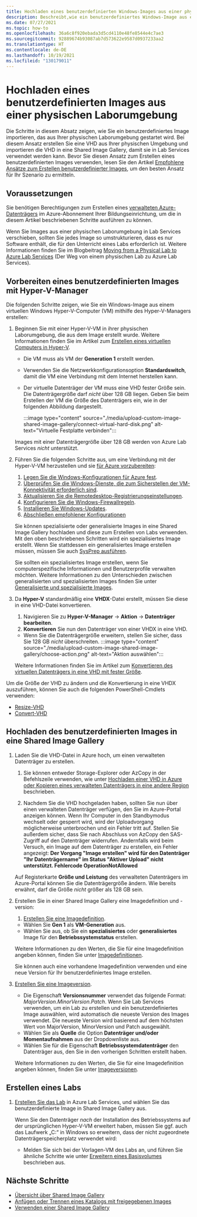 ```yaml
---
title: Hochladen eines benutzerdefinierten Windows-Images aus einer physischen Laborumgebung
description: Beschreibt,wie ein benutzerdefiniertes Windows-Image aus einer physischen Laborumgebung hochgeladen wird.
ms.date: 07/27/2021
ms.topic: how-to
ms.openlocfilehash: 36a6c8f920ebada3d5cd4110e48fe8544e4c7ae3
ms.sourcegitcommit: 92889674b93087ab7d573622e9587d0937233aa2
ms.translationtype: HT
ms.contentlocale: de-DE
ms.lasthandoff: 10/19/2021
ms.locfileid: "130179011"
---
```

# <a name="bring-a-windows-custom-image-from-a-physical-lab-environment"></a>Hochladen eines benutzerdefinierten Images aus einer physischen Laborumgebung

Die Schritte in diesem Absatz zeigen, wie Sie ein benutzerdefiniertes Image importieren, das aus Ihrer physischen Laborumgebung gestartet wird.  Bei diesem Ansatz erstellen Sie eine VHD aus Ihrer physischen Umgebung und importieren die VHD in eine Shared Image Gallery, damit sie in Lab Services verwendet werden kann.  Bevor Sie diesen Ansatz zum Erstellen eines benutzerdefinierten Images verwenden, lesen Sie den Artikel [Empfohlene Ansätze zum Erstellen benutzerdefinierter Images](approaches-for-custom-image-creation.md), um den besten Ansatz für Ihr Szenario zu ermitteln.

## <a name="prerequisites"></a>Voraussetzungen

Sie benötigen Berechtigungen zum Erstellen eines [verwalteten Azure-Datenträgers](../virtual-machines/managed-disks-overview.md) im Azure-Abonnement Ihrer Bildungseinrichtung, um die in diesem Artikel beschriebenen Schritte ausführen zu können.

Wenn Sie Images aus einer physischen Laborumgebung in Lab Services verschieben, sollten Sie jedes Image so umstrukturieren, dass es nur Software enthält, die für den Unterricht eines Labs erforderlich ist.  Weitere Informationen finden Sie im Blogbeitrag [Moving from a Physical Lab to Azure Lab Services](https://techcommunity.microsoft.com/t5/azure-lab-services/moving-from-a-physical-lab-to-azure-lab-services/ba-p/1654931) (Der Weg von einem physischen Lab zu Azure Lab Services).

## <a name="prepare-a-custom-image-using-hyper-v-manager"></a>Vorbereiten eines benutzerdefinierten Images mit Hyper-V-Manager

Die folgenden Schritte zeigen, wie Sie ein Windows-Image aus einem virtuellen Windows Hyper-V-Computer (VM) mithilfe des Hyper-V-Managers erstellen:

1. Beginnen Sie mit einer Hyper-V-VM in ihrer physischen Laborumgebung, die aus dem Image erstellt wurde.  Weitere Informationen finden Sie im Artikel zum [Erstellen eines virtuellen Computers in Hyper-V](/windows-server/virtualization/hyper-v/get-started/create-a-virtual-machine-in-hyper-v).
    - Die VM muss als VM der **Generation 1** erstellt werden.
    - Verwenden Sie die Netzwerkkonfigurationsoption **Standardswitch**, damit die VM eine Verbindung mit dem Internet herstellen kann.
    - Der virtuelle Datenträger der VM muss eine VHD fester Größe sein.  Die Datenträgergröße darf *nicht* über 128 GB liegen. Geben Sie beim Erstellen der VM die Größe des Datenträgers ein, wie in der folgenden Abbildung dargestellt.

        :::image type="content" source="./media/upload-custom-image-shared-image-gallery/connect-virtual-hard-disk.png" alt-text="Virtuelle Festplatte verbinden":::

    Images mit einer Datenträgergröße über 128 GB werden von Azure Lab Services *nicht* unterstützt.

1. Führen Sie die folgenden Schritte aus, um eine Verbindung mit der Hyper-V-VM herzustellen und sie [für Azure vorzubereiten](../virtual-machines/windows/prepare-for-upload-vhd-image.md):
    1. [Legen Sie die Windows-Konfigurationen für Azure fest](../virtual-machines/windows/prepare-for-upload-vhd-image.md#set-windows-configurations-for-azure).
    1. [Überprüfen Sie die Windows-Dienste, die zum Sicherstellen der VM-Konnektivität erforderlich sind](../virtual-machines/windows/prepare-for-upload-vhd-image.md#check-the-windows-services).
    1. [Aktualisieren Sie die Remotedesktop-Registrierungseinstellungen](../virtual-machines/windows/prepare-for-upload-vhd-image.md#update-remote-desktop-registry-settings).
    1. [Konfigurieren Sie die Windows-Firewallregeln](../virtual-machines/windows/prepare-for-upload-vhd-image.md#configure-windows-firewall-rules).
    1. [Installieren Sie Windows-Updates](../virtual-machines/windows/prepare-for-upload-vhd-image.md).
    1. [Abschließen empfohlener Konfigurationen](../virtual-machines/windows/prepare-for-upload-vhd-image.md#complete-the-recommended-configurations)

    Sie können spezialisierte oder generalisierte Images in eine Shared Image Gallery hochladen und diese zum Erstellen von Labs verwenden.  Mit den oben beschriebenen Schritten wird ein spezialisiertes Image erstellt. Wenn Sie stattdessen ein generalisiertes Image erstellen müssen, müssen Sie auch [SysPrep ausführen](../virtual-machines/windows/prepare-for-upload-vhd-image.md#determine-when-to-use-sysprep).  

    Sie sollten ein spezialisiertes Image erstellen, wenn Sie computerspezifische Informationen und Benutzerprofile verwalten möchten.  Weitere Informationen zu den Unterschieden zwischen generalisierten und spezialisierten Images finden Sie unter [Generalisierte und spezialisierte Images](../virtual-machines/shared-image-galleries.md#generalized-and-specialized-images).

1. Da **Hyper-V** standardmäßig eine **VHDX**-Datei erstellt, müssen Sie diese in eine VHD-Datei konvertieren.
    1. Navigieren Sie zu **Hyper-V-Manager** -> **Aktion** -> **Datenträger bearbeiten**.
    1. **Konvertieren** Sie nun den Datenträger von einer VHDX in eine VHD.  
     - Wenn Sie die Datenträgergröße erweitern, stellen Sie sicher, dass Sie 128 GB *nicht* überschreiten.
        :::image type="content" source="./media/upload-custom-image-shared-image-gallery/choose-action.png" alt-text="Aktion auswählen":::

    Weitere Informationen finden Sie im Artikel zum [Konvertieren des virtuellen Datenträgers in eine VHD mit fester Größe](../virtual-machines/windows/prepare-for-upload-vhd-image.md#convert-the-virtual-disk-to-a-fixed-size-vhd).

Um die Größe der VHD zu ändern und die Konvertierung in eine VHDX auszuführen, können Sie auch die folgenden PowerShell-Cmdlets verwenden:

- [Resize-VHD](/powershell/module/hyper-v/resize-vhd)
- [Convert-VHD](/powershell/module/hyper-v/convert-vhd)

## <a name="upload-the-custom-image-to-a-shared-image-gallery"></a>Hochladen des benutzerdefinierten Images in eine Shared Image Gallery

1. Laden Sie die VHD-Datei in Azure hoch, um einen verwalteten Datenträger zu erstellen.
    1. Sie können entweder Storage-Explorer oder AzCopy in der Befehlszeile verwenden, wie unter [Hochladen einer VHD in Azure oder Kopieren eines verwalteten Datenträgers in eine andere Region](../virtual-machines/windows/disks-upload-vhd-to-managed-disk-powershell.md) beschrieben.

    1. Nachdem Sie die VHD hochgeladen haben, sollten Sie nun über einen verwalteten Datenträger verfügen, den Sie im Azure-Portal anzeigen können.
    Wenn Ihr Computer in den Standbymodus wechselt oder gesperrt wird, wird der Uploadvorgang möglicherweise unterbrochen und ein Fehler tritt auf.  Stellen Sie außerdem sicher, dass Sie nach Abschluss von AzCopy den SAS-Zugriff auf den Datenträger widerrufen.  Andernfalls wird beim Versuch, ein Image auf dem Datenträger zu erstellen, ein Fehler angezeigt: **Der Vorgang "Image erstellen" wird für den Datenträger "Ihr Datenträgername" im Status "Aktiver Upload" nicht unterstützt. Fehlercode OperationNotAllowed**

    Auf Registerkarte **Größe und Leistung** des verwalteten Datenträgers im Azure-Portal können Sie die Datenträgergröße ändern. Wie bereits erwähnt, darf die Größe *nicht* größer als 128 GB sein.

1. Erstellen Sie in einer Shared Image Gallery eine Imagedefinition und -version:
    1. [Erstellen Sie eine Imagedefinition](../virtual-machines/image-version.md).  
     - Wählen Sie **Gen 1** als **VM-Generation** aus.
     - Wählen Sie aus, ob Sie ein **spezialisiertes** oder **generalisiertes** Image für den **Betriebssystemstatus** erstellen.

    Weitere Informationen zu den Werten, die Sie für eine Imagedefinition angeben können, finden Sie unter [Imagedefinitionen](../virtual-machines/shared-image-galleries.md#image-definitions).

    Sie können auch eine vorhandene Imagedefinition verwenden und eine neue Version für Ihr benutzerdefiniertes Image erstellen.

1. [Erstellen Sie eine Imageversion](../virtual-machines/image-version.md).
    - Die Eigenschaft **Versionsnummer** verwendet das folgende Format: *MajorVersion.MinorVersion.Patch*.   Wenn Sie Lab Services verwenden, um ein Lab zu erstellen und ein benutzerdefiniertes Image auswählen, wird automatisch die neueste Version des Images verwendet.  Die neueste Version wird basierend auf dem höchsten Wert von MajorVersion, MinorVersion und Patch ausgewählt.
    - Wählen Sie als **Quelle** die Option **Datenträger und/oder Momentaufnahmen** aus der Dropdownliste aus.
    - Wählen Sie für die Eigenschaft **Betriebssystemdatenträger** den Datenträger aus, den Sie in den vorherigen Schritten erstellt haben.

    Weitere Informationen zu den Werten, die Sie für eine Imagedefinition angeben können, finden Sie unter [Imageversionen](../virtual-machines/shared-image-galleries.md#image-versions).

## <a name="create-a-lab"></a>Erstellen eines Labs

1. [Erstellen Sie das Lab](tutorial-setup-classroom-lab.md) in Azure Lab Services, und wählen Sie das benutzerdefinierte Image in Shared Image Gallery aus.

    Wenn Sie den Datenträger *nach* der Installation des Betriebssystems auf der ursprünglichen Hyper-V-VM erweitert haben, müssen Sie ggf. auch das Laufwerk „C:“ in Windows so erweitern, dass der nicht zugeordnete Datenträgerspeicherplatz verwendet wird:
    - Melden Sie sich bei der Vorlagen-VM des Labs an, und führen Sie ähnliche Schritte wie unter [Erweitern eines Basisvolumes](/windows-server/storage/disk-management/extend-a-basic-volume) beschrieben aus.

## <a name="next-steps"></a>Nächste Schritte

- [Übersicht über Shared Image Gallery](../virtual-machines/shared-image-galleries.md)
- [Anfügen oder Trennen eines Katalogs mit freigegebenen Images](how-to-attach-detach-shared-image-gallery.md)
- [Verwenden einer Shared Image Gallery](how-to-use-shared-image-gallery.md)
